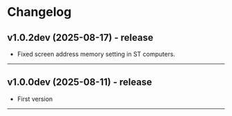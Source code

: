 # Changelog

## v1.0.2dev (2025-08-17) - release
- Fixed screen address memory setting in ST computers.

---

## v1.0.0dev (2025-08-11) - release
- First version

---